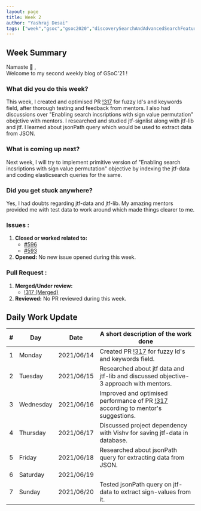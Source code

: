 ```yaml
---
layout: page
title: Week 2
author: "Yashraj Desai"
tags: ["week","gsoc","gsoc2020","discoverySearchAndAdvancedSearchFeatures","week#2","eval#1"]
---
```


## Week Summary

Namaste 🙏 ,    
Welcome to my second weekly blog of GSoC'21 !

### What did you do this week?

This week, I created and optimised PR [!317](https://gitlab.com/cdli/framework/-/merge_requests/317) for fuzzy Id's and keywords field, after thorough testing and feedback from mentors. I also had discussions over "Enabling search incsriptions with sign value permutation" obejctive with mentors. I researched and studied jtf-signlist along with jtf-lib and jtf. I learned about jsonPath query which would be used to extract data from JSON.

### What is coming up next?

Next week, I will try to implement primitive version of "Enabling search incsriptions with sign value permutation" objective by indexing the jtf-data and coding elasticsearch queries for the same.

### Did you get stuck anywhere?

Yes, I had doubts regarding jtf-data and jtf-lib. My amazing mentors provided me with test data to work around which made things clearer to me.

### Issues : 
1. **Closed or worked related to:**
    - [#596](https://gitlab.com/cdli/framework/-/issues/596)
    - [#593](https://gitlab.com/cdli/framework/-/issues/593)
2. **Opened:** No new issue opened during this week.

### Pull Request : 
1. **Merged/Under review:**
    - [!317 (Merged)](https://gitlab.com/cdli/framework/-/merge_requests/317)
2. **Reviewed:** No PR reviewed during this week.


## Daily Work Update

|\#|Day|Date|A short description of the work done|  
|---	|---	|---	|---	|  
|1   	| Monday 	|   2021/06/14	| Created PR [!317](https://gitlab.com/cdli/framework/-/merge_requests/317) for fuzzy Id's and keywords field. |  
|2   	| Tuesday  	|   2021/06/15	| Researched about jtf data and jtf-lib and discussed objective-3 approach with mentors.	|  
|3   	| Wednesday  	|  2021/06/16 	| Improved and optimised performance of PR [!317](https://gitlab.com/cdli/framework/-/merge_requests/317) according to mentor's suggestions. | 
|4   	| Thursday  	|   2021/06/17	| Discussed project dependency with Vishv for saving jtf-data in database. |  
|5   	| Friday  	|   2021/06/18	| Researched about jsonPath query for extracting data from JSON. |  
|6   	| Saturday  	|   2021/06/19	| 	|  
|7   	| Sunday  	|   2021/06/20	| Tested jsonPath query on jtf-data to extract sign-values from it. |  
